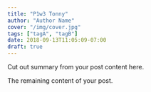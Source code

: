 ```yaml
---
title: "P1w3 Tonny"
author: "Author Name"
cover: "/img/cover.jpg"
tags: ["tagA", "tagB"]
date: 2018-09-13T11:05:09-07:00
draft: true
---
```


Cut out summary from your post content here.

<!--more-->

The remaining content of your post.
